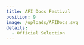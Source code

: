 ```yaml
---
title: AFI Docs Festival
position: 9
image: /uploads/AFIDocs.svg
details:
  - Official Selection
---
```


